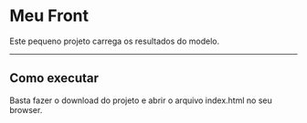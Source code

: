 # Meu Front

Este pequeno projeto carrega os resultados do modelo.

---
## Como executar

Basta fazer o download do projeto e abrir o arquivo index.html no seu browser.
